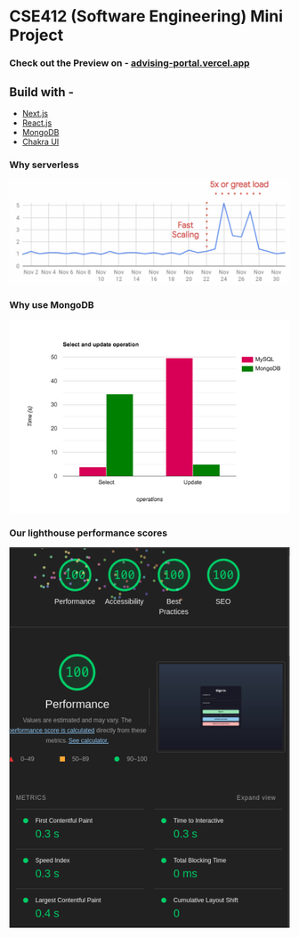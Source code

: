 # CSE412 (Software Engineering) Mini Project

### Check out the Preview on - [advising-portal.vercel.app](https://advising-portal.vercel.app)

## Build with -

- [Next.js](https://nextjs.org/)
- [React.js](https://reactjs.org/)
- [MongoDB](https://www.mongodb.com/)
- [Chakra UI](https://chakra-ui.com/)

### Why serverless

<img width="1080" src=".github/images/load.png" >

### Why use MongoDB

<img width="1080" src=".github/images/mongo-vs-postgres.png" >

### Our lighthouse performance scores

<img width="1080" src=".github/images/performance.png" >
